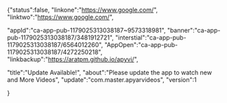 {"status":false,
"linkone":"https://www.google.com/",
"linktwo":"https://www.google.com/",

"appId":"ca-app-pub-1179025313038187~9573318981",
"banner":"ca-app-pub-1179025313038187/3481912721",
"interstial":"ca-app-pub-1179025313038187/6564012260",
"AppOpen":"ca-app-pub-1179025313038187/4272250218",
"linkbackup":"https://aratpm.github.io/apyvi/",



"title":"Update Available!",
"about":"Please update the app to watch new and More Videos",
"update":"com.master.apyarvideos",
"version":1

}
